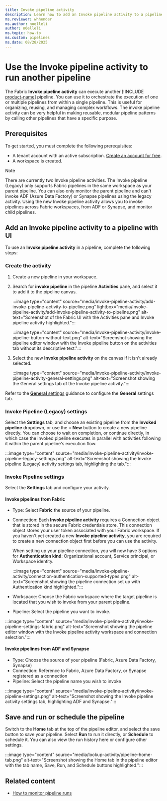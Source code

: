 ```yaml
---
title: Invoke pipeline activity
description: Learn how to add an Invoke pipeline activity to a pipeline and use it to run another pipeline.
ms.reviewer: whhender
ms.author: noelleli
author: n0elleli
ms.topic: how-to
ms.custom: pipelines
ms.date: 08/28/2025
---
```


# Use the **Invoke pipeline activity** to run another pipeline

The Fabric **Invoke pipeline activity** can execute another [!INCLUDE [product-name](../includes/product-name.md)] pipeline. You can use it to orchestrate the execution of one or multiple pipelines from within a single pipeline. This is useful for organizing, reusing, and managing complex workflows. The invoke pipeline activity can be very helpful in making reusable, modular pipeline patterns by calling other pipelines that have a specific purpose.

## Prerequisites

To get started, you must complete the following prerequisites:

- A tenant account with an active subscription. [Create an account for free](../fundamentals/fabric-trial.md).
- A workspace is created.

> [!NOTE]
> There are currently two Invoke pipeline activities. The Invoke pipeline (Legacy) only supports Fabric pipelines in the same workspace as your parent pipeline. You can also only monitor the parent pipeline and can't invoke ADF (Azure Data Factory) or Synapse pipelines using the legacy activity. Using the new Invoke pipeline activity allows you to invoke pipelines across Fabric workspaces, from ADF or Synapse, and monitor child pipelines.

## Add an **Invoke pipeline activity** to a pipeline with UI

To use an **Invoke pipeline activity** in a pipeline, complete the following steps:

### Create the activity

1. Create a new pipeline in your workspace.
1. Search for **invoke pipeline** in the pipeline **Activities** pane, and select it to add it to the pipeline canvas.

   :::image type="content" source="media/invoke-pipeline-activity/add-invoke-pipeline-activity-to-pipeline.png" lightbox="media/invoke-pipeline-activity/add-invoke-pipeline-activity-to-pipeline.png" alt-text="Screenshot of the Fabric UI with the Activities pane and Invoke pipeline activity highlighted.":::


   :::image type="content" source="media/invoke-pipeline-activity/invoke-pipeline-button-without-text.png" alt-text="Screenshot showing the pipeline editor window with the Invoke pipeline button on the activities tab without its descriptive text.":::

1. Select the new **Invoke pipeline activity** on the canvas if it isn't already selected.

   :::image type="content" source="media/invoke-pipeline-activity/invoke-pipeline-activity-general-settings.png" alt-text="Screenshot showing the General settings tab of the Invoke pipeline activity.":::

Refer to the [**General** settings](activity-overview.md#general-settings) guidance to configure the **General** settings tab.

### Invoke Pipeline (Legacy) settings
Select the **Settings** tab, and choose an existing pipeline from the **Invoked pipeline** dropdown, or use the **+ New** button to create a new pipeline directly. You can choose to wait on completion, or continue directly, in which case the invoked pipeline executes in parallel with activities following it within the parent pipeline's execution flow.

:::image type="content" source="media/invoke-pipeline-activity/invoke-pipeline-legacy-settings.png" alt-text="Screenshot showing the Invoke pipeline (Legacy) activity settings tab, highlighting the tab.":::

### Invoke Pipeline settings

Select the **Settings** tab and configure your activity. 

#### Invoke pipelines from Fabric

* Type: Select **Fabric** the source of your pipeline.

* Connection: Each **Invoke pipeline activity** requires a Connection object that is stored in the secure Fabric credentials store. This connection object stores your user token associated with your Fabric workspace. If you haven't yet created a new **Invoke pipeline activity**, you are required to create a new connection object first before you can use the activity.

   When setting up your pipeline connection, you will now have 3 options for **Authentication kind**: Organizational account, Service principal, or Workspace identity.

  :::image type="content" source="media/invoke-pipeline-activity/connection-authentication-supported-types.png" alt-text="Screenshot showing the pipeline connection set up with Authentication kind highlighted.":::
  
  
* Workspace: Choose the Fabric workspace where the target pipeline is located that you wish to invoke from your parent pipeline.

* Pipeline: Select the pipeline you want to invoke. 

:::image type="content" source="media/invoke-pipeline-activity/invoke-pipeline-settings-fabric.png" alt-text="Screenshot showing the pipeline editor window with the Invoke pipeline activity workspace and connection selection.":::

#### Invoke pipelines from ADF and Synapse

- Type: Choose the source of your pipeline (Fabric, Azure Data Factory, Synapse)
- Connection: Reference to Fabric, Azure Data Factory, or Synapse registered as a connection
- Pipeline: Select the pipeline name you wish to invoke
  
:::image type="content" source="media/invoke-pipeline-activity/invoke-pipeline-settings.png" alt-text="Screenshot showing the Invoke pipeline activity settings tab, highlighting ADF and Synapse.":::

## Save and run or schedule the pipeline

Switch to the **Home** tab at the top of the pipeline editor, and select the save button to save your pipeline. Select **Run** to run it directly, or **Schedule** to schedule it. You can also view the run history here or configure other settings.

:::image type="content" source="media/lookup-activity/pipeline-home-tab.png" alt-text="Screenshot showing the Home tab in the pipeline editor with the tab name, Save, Run, and Schedule buttons highlighted.":::

## Related content

- [How to monitor pipeline runs](monitor-pipeline-runs.md)
